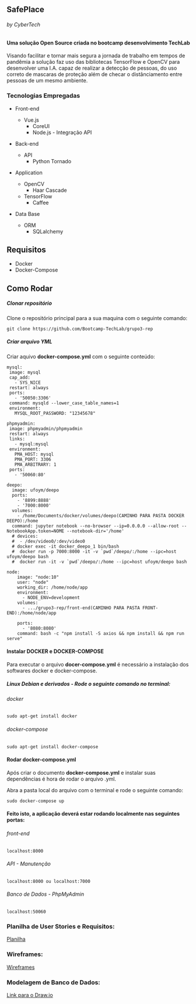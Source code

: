 ## SafePlace 

###### by CyberTech

#### Uma solução Open Source criada no bootcamp desenvolvimento TechLab 

Visando facilitar e tornar mais segura a jornada de trabalho em tempos de pandêmia a solução faz uso das bibliotecas TensorFlow e OpenCV para desenvolver uma I.A. capaz de realizar a detecção de pessoas, do uso correto de mascaras de proteção além de checar o distânciamento entre pessoas de um mesmo ambiente.



### Tecnologias Empregadas



* Front-end
  *  Vue.js 
     * CoreUI
     * Node.js  - Integração API 



*    Back-end 
     * API 
       * Python Tornado 



* Application 
  * OpenCV 
    * Haar Cascade
  * TensorFlow 
    * Caffee



*  Data Base 
   * ORM 
     * SQLalchemy





## Requisitos



* Docker
* Docker-Compose 



## Como Rodar 

##### Clonar repositório 

Clone o repositório principal para a sua maquina com o seguinte comando: 

```
git clone https://github.com/Bootcamp-TechLab/grupo3-rep 
```

##### Criar arquivo YML 

Criar aquivo  __docker-compose.yml__  com o seguinte conteúdo: 



```
mysql:
 image: mysql
 cap_add:
   - SYS_NICE
 restart: always
 ports:
   - '50050:3306' 
 command: mysqld --lower_case_table_names=1
 environment:
   MYSQL_ROOT_PASSWORD: "12345678"

phpmyadmin:
 image: phpmyadmin/phpmyadmin
 restart: always
 links:
   - mysql:mysql
 environment:
   PMA_HOST: mysql
   PMA_PORT: 3306
   PMA_ARBITRARY: 1
 ports:
   - '50060:80'

deepo:
  image: ufoym/deepo
  ports:
    - '8899:8888'
    - '7000:8000'
  volumes:
    - /home/Documents/docker/volumes/deepo(CAMINHO PARA PASTA DOCKER DEEPO):/home
  command: jupyter notebook --no-browser --ip=0.0.0.0 --allow-root --NotebookApp.token=NOME --notebook-dir='/home'
  # devices:
  #  - /dev/video0/:dev/video0
  # docker exec -it docker_deepo_1 bin/bash
  #  docker run -p 7000:8000 -it -v `pwd`/deepo/:/home --ipc=host ufoym/deepo bash
  #  docker run -it -v `pwd`/deepo/:/home --ipc=host ufoym/deepo bash

node:
    image: "node:10"
    user: "node"
    working_dir: /home/node/app
    environment:
      - NODE_ENV=development
    volumes:
      - .../grupo3-rep/front-end(CAMINHO PARA PASTA FRONT-END):/home/node/app

    ports:
      - '8080:8080'
    command: bash -c "npm install -S axios && npm install && npm run serve"

```

 

#### Instalar DOCKER e DOCKER-COMPOSE 

Para executar o arquivo __docer-compose.yml__ é necessário a instalação dos softwares docker e docker-compose.

##### Linux Debian e derivados -  Rode o seguinte comando no terminal:

###### docker 

```
sudo apt-get install docker 
```

###### docker-compose 

```
sudo apt-get install docker-compose 
```



#### Rodar docker-compose.yml

Após criar o documento  __docker-compose.yml__ e instalar suas dependências é hora de rodar o arquivo .yml.

Abra a pasta local do arquivo com o terminal e rode o seguinte comando: 

```
sudo docker-compose up 
```



#### Feito isto, a aplicação deverá estar rodando localmente nas seguintes portas: 

###### front-end 

```
localhost:8000
```

###### API  - Manutenção

```
localhost:8000 ou localhost:7000 
```

###### Banco de Dados - PhpMyAdmin

```
localhost:50060
```

### Planilha de User Stories e Requisitos:

 [Planilha](https://docs.google.com/spreadsheets/d/1ycDPItuhIysY-Hwc2hwD9GY4EiCI9KEYr7muG5JvnW0/edit?usp=sharing)

### Wireframes:

[Wireframes](https://drive.google.com/file/d/1cCsnVEDTfxDt4fi0xSj7J8wjEw7jbMda/view)

### Modelagem de Banco de Dados:

[Link para o Draw.io](https://drive.google.com/file/d/1dkrORrX57N5EjgdTrV-mCxYDesjZclcV/view?usp=sharing)



